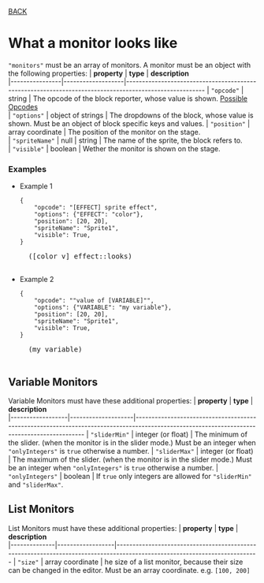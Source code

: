 [BACK](main.md)

# What a monitor looks like

`"monitors"` must be an array of monitors. A monitor must be an object with the following properties:
| **property**   | **type**          | **description**                                                                                       
|----------------|-------------------|-------------------------------------------------------------------------------------------------------
| `"opcode"`     | string            | The opcode of the block reporter, whose value is shown. [Possible Opcodes](other.md#menu-opcodes)     
| `"options"`    | object of strings | The dropdowns of the block, whose value is shown. Must be an object of block specific keys and values.
| `"position"`   | array coordinate  | The position of the monitor on the stage.                                                             
| `"spriteName"` | null \| string    | The name of the sprite, the block refers to.                                                          
| `"visible"`    | boolean           | Wether the monitor is shown on the stage.                                                             


### Examples
* Example 1
    ```
    {
        "opcode": "[EFFECT] sprite effect",
        "options": {"EFFECT": "color"},
        "position": [20, 20],
        "spriteName": "Sprite1",
        "visible": True,
    }
    ```
    <pre class="blocks">
    ([color v] effect::looks)
    </pre>
* Example 2
    ```
    {
        "opcode": ""value of [VARIABLE]"",
        "options": {"VARIABLE": "my variable"},
        "position": [20, 20],
        "spriteName": "Sprite1",
        "visible": True,
    }
    ```
    <pre class="blocks">
    (my variable)
    </pre>

## Variable Monitors
Variable Monitors must have these additional properties:
| **property**     | **type**           | **description**                                                                                                                            
|------------------|--------------------|--------------------------------------------------------------------------------------------------------------------------------------------
| `"sliderMin"`    | integer (or float) | The minimum of the slider. (when the monitor is in the slider mode.) Must be an integer when `"onlyIntegers"` is `true` otherwise a number.
| `"sliderMax"`    | integer (or float) | The maximum of the slider. (when the monitor is in the slider mode.) Must be an integer when `"onlyIntegers"` is `true` otherwise a number.
| `"onlyIntegers"` | boolean            | If `true` only integers are allowed for `"sliderMin"` and `"sliderMax"`.                                                                   


## List Monitors
List Monitors must have these additional properties:
| **property** | **type**         | **description**                                                                                                           
|--------------|------------------|---------------------------------------------------------------------------------------------------------------------------
| `"size"`     | array coordinate | he size of a list monitor, because their size can be changed in the editor. Must be an array coordinate. e.g. `[100, 200]`


<script src="../scratchblocks_renderer.js"></script>
<script>
scratchblocks.renderMatching('pre.blocks', {
    style:     'scratch3',
    languages: ["en"],
    scale: 1,
});
</script>

